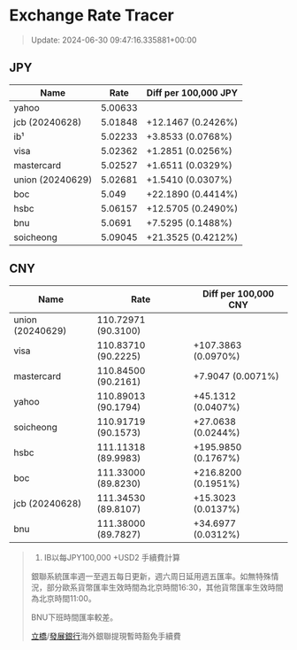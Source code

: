 # Exchange Rate Tracer

> Update: 2024-06-30 09:47:16.335881+00:00

## JPY

| Name             |    Rate | Diff per 100,000 JPY   |
|------------------|---------|------------------------|
| yahoo            | 5.00633 |                        |
| jcb (20240628)   | 5.01848 | +12.1467 (0.2426%)     |
| ib¹              | 5.02233 | +3.8533 (0.0768%)      |
| visa             | 5.02362 | +1.2851 (0.0256%)      |
| mastercard       | 5.02527 | +1.6511 (0.0329%)      |
| union (20240629) | 5.02681 | +1.5410 (0.0307%)      |
| boc              | 5.049   | +22.1890 (0.4414%)     |
| hsbc             | 5.06157 | +12.5705 (0.2490%)     |
| bnu              | 5.0691  | +7.5295 (0.1488%)      |
| soicheong        | 5.09045 | +21.3525 (0.4212%)     |

## CNY

| Name             | Rate                | Diff per 100,000 CNY   |
|------------------|---------------------|------------------------|
| union (20240629) | 110.72971	(90.3100) |                        |
| visa             | 110.83710	(90.2225) | +107.3863 (0.0970%)    |
| mastercard       | 110.84500	(90.2161) | +7.9047 (0.0071%)      |
| yahoo            | 110.89013	(90.1794) | +45.1312 (0.0407%)     |
| soicheong        | 110.91719	(90.1573) | +27.0638 (0.0244%)     |
| hsbc             | 111.11318	(89.9983) | +195.9850 (0.1767%)    |
| boc              | 111.33000	(89.8230) | +216.8200 (0.1951%)    |
| jcb (20240628)   | 111.34530	(89.8107) | +15.3023 (0.0137%)     |
| bnu              | 111.38000	(89.7827) | +34.6977 (0.0312%)     |


> 1. IB以每JPY100,000 +USD2 手續費計算
>
> 銀聯系統匯率週一至週五每日更新，週六周日延用週五匯率。如無特殊情況，部分歐系貨幣匯率生效時間為北京時間16:30，其他貨幣匯率生效時間為北京時間11:00。
>
> BNU下班時間匯率較差。
>
> [立橋](https://www.wlbank.com.mo/uploads/ueditor/file/20181211/1544536513900230.pdf)/[發展銀行](https://www.mdb.com.mo/Service_Charges_20230728.pdf)海外銀聯提現暫時豁免手續費

